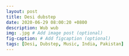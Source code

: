 ```yaml
---
layout: post
title: Desi dubstep
date: 2020-06-29 08:00:20 +0800
description: Wub wub
img: .jpg # Add image post (optional)
fig-caption: # Add figcaption (optional)
tags: [Desi, Dubstep, Music, India, Pakistan]
---
```


